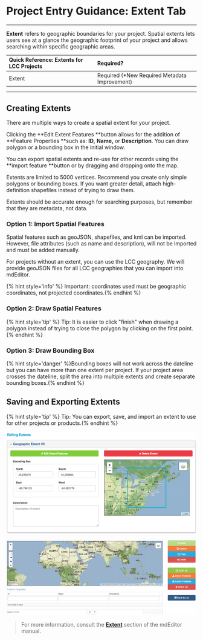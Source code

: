 # Project Entry Guidance: Extent Tab

---

**Extent** refers to geographic boundaries for your project. Spatial extents lets users see at a glance the geographic footprint of your project and allows searching within specific geographic areas.

| Quick Reference: Extents for LCC Projects | Required?|
| :--- |:--- |
| Extent |Required (*New Required Metadata Improvement) |


---

## Creating Extents

There are multiple ways to create a spatial extent for your project.



Clicking the **Edit Extent Features **button allows for the addition of **Feature Properties **such as: **ID,** **Name,** or **Description**. You can draw polygon or a bounding box in the initial window.

You can export spatial extents and re-use for other records using the **import feature **button or by dragging and dropping onto the map. 

Extents are limited to 5000 vertices. Recommend you create only simple polygons or bounding boxes. If you want greater detail, attach high-definition shapefiles instead of trying to draw them.

Extents should be accurate enough for searching purposes, but remember that they are metadata, not data.

### Option 1: Import Spatial Features

Spatial features such as geoJSON, shapefiles, and kml can be imported. However, file attributes \(such as name and description\), will not be imported and must be added manually. 

For projects without an extent, you can use the LCC geography. We will provide geoJSON files for all LCC geographies that you can import into mdEditor. 

{% hint style='info' %} Important: coordinates used must be geographic coordinates, not projected coordinates.{% endhint %}

### Option 2: Draw Spatial Features

{% hint style='tip' %} Tip: It is easier to click "finish" when drawing a polygon instead of trying to close the polygon by clicking on the first point.{% endhint %}

### Option 3: Draw Bounding Box

{% hint style='danger' %}Bounding boxes will not work across the dateline but you can have more than one extent per project. If your project area crosses the dateline, split the area into multiple extents and create separate bounding boxes.{% endhint %}

## Saving and Exporting Extents

{% hint style='tip' %} Tip: You can export, save, and import an extent to use for other projects or products.{% endhint %}



![](/assets/extent_screenshot.png)

![](/assets/edit_extent_page.png)

> For more information, consult the [**Extent**](https://adiwg.gitbooks.io/mdeditor/content/record/edit/record-extent.html) section of the mdEditor manual.



